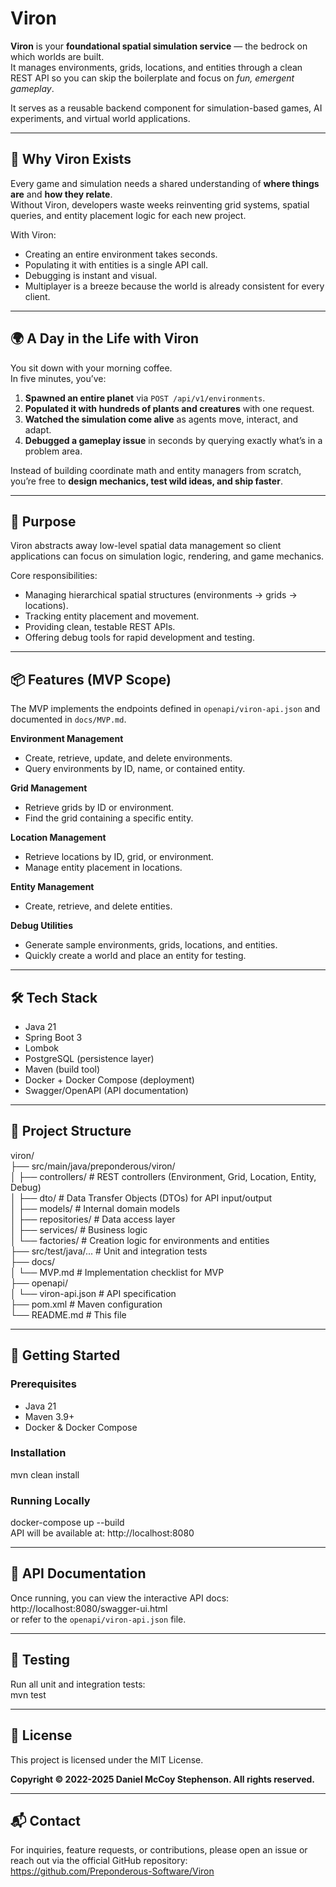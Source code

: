 # Viron

**Viron** is your **foundational spatial simulation service** — the bedrock on which worlds are built.  
It manages environments, grids, locations, and entities through a clean REST API so you can skip the boilerplate and focus on *fun, emergent gameplay*.  

It serves as a reusable backend component for simulation-based games, AI experiments, and virtual world applications.

---

## 🚀 Why Viron Exists

Every game and simulation needs a shared understanding of **where things are** and **how they relate**.  
Without Viron, developers waste weeks reinventing grid systems, spatial queries, and entity placement logic for each new project.  

With Viron:
- Creating an entire environment takes seconds.
- Populating it with entities is a single API call.
- Debugging is instant and visual.
- Multiplayer is a breeze because the world is already consistent for every client.

---

## 🌍 A Day in the Life with Viron

You sit down with your morning coffee.  
In five minutes, you’ve:
1. **Spawned an entire planet** via `POST /api/v1/environments`.  
2. **Populated it with hundreds of plants and creatures** with one request.  
3. **Watched the simulation come alive** as agents move, interact, and adapt.  
4. **Debugged a gameplay issue** in seconds by querying exactly what’s in a problem area.  

Instead of building coordinate math and entity managers from scratch, you’re free to **design mechanics, test wild ideas, and ship faster**.  

---

## 🎯 Purpose

Viron abstracts away low-level spatial data management so client applications can focus on simulation logic, rendering, and game mechanics.

Core responsibilities:
- Managing hierarchical spatial structures (environments → grids → locations).
- Tracking entity placement and movement.
- Providing clean, testable REST APIs.
- Offering debug tools for rapid development and testing.

---

## 📦 Features (MVP Scope)

The MVP implements the endpoints defined in `openapi/viron-api.json` and documented in `docs/MVP.md`.

**Environment Management**
- Create, retrieve, update, and delete environments.
- Query environments by ID, name, or contained entity.

**Grid Management**
- Retrieve grids by ID or environment.
- Find the grid containing a specific entity.

**Location Management**
- Retrieve locations by ID, grid, or environment.
- Manage entity placement in locations.

**Entity Management**
- Create, retrieve, and delete entities.

**Debug Utilities**
- Generate sample environments, grids, locations, and entities.
- Quickly create a world and place an entity for testing.

---

## 🛠 Tech Stack

- Java 21
- Spring Boot 3
- Lombok
- PostgreSQL (persistence layer)
- Maven (build tool)
- Docker + Docker Compose (deployment)
- Swagger/OpenAPI (API documentation)

---

## 📂 Project Structure

viron/  
 ├── src/main/java/preponderous/viron/  
 │    ├── controllers/       # REST controllers (Environment, Grid, Location, Entity, Debug)  
 │    ├── dto/               # Data Transfer Objects (DTOs) for API input/output  
 │    ├── models/            # Internal domain models  
 │    ├── repositories/      # Data access layer  
 │    ├── services/          # Business logic  
 │    └── factories/         # Creation logic for environments and entities  
 ├── src/test/java/...       # Unit and integration tests  
 ├── docs/  
 │    └── MVP.md             # Implementation checklist for MVP  
 ├── openapi/  
 │    └── viron-api.json     # API specification  
 ├── pom.xml                 # Maven configuration  
 └── README.md               # This file  

---

## 🚀 Getting Started

### Prerequisites
- Java 21
- Maven 3.9+
- Docker & Docker Compose

### Installation
mvn clean install

### Running Locally
docker-compose up --build  
API will be available at: http://localhost:8080

---

## 📜 API Documentation

Once running, you can view the interactive API docs:  
http://localhost:8080/swagger-ui.html  
or refer to the `openapi/viron-api.json` file.

---

## 🧪 Testing

Run all unit and integration tests:  
mvn test

---

## 📄 License

This project is licensed under the MIT License.  

**Copyright © 2022-2025 Daniel McCoy Stephenson. All rights reserved.**

---

## 📬 Contact

For inquiries, feature requests, or contributions, please open an issue or reach out via the official GitHub repository:  
https://github.com/Preponderous-Software/Viron